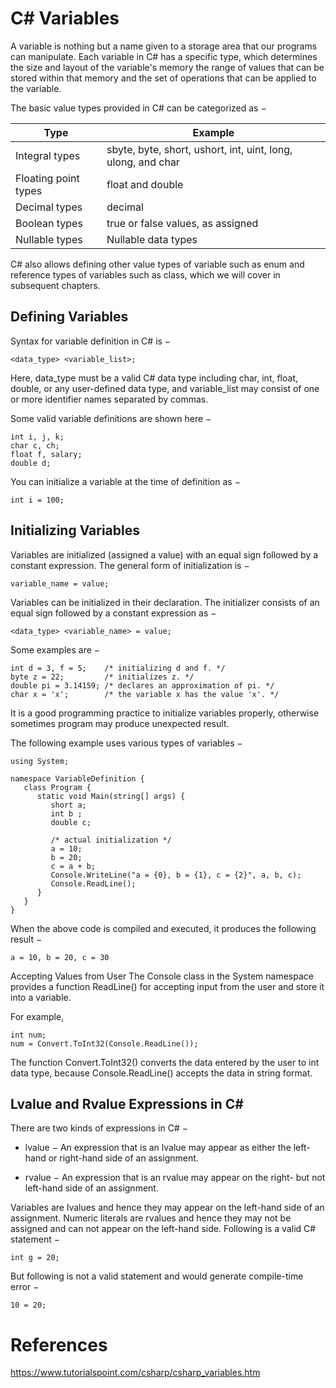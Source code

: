 # C# Variables

A variable is nothing but a name given to a storage area that our programs can manipulate. Each variable in C# has a specific type, which determines the size and layout of the variable's memory the range of values that can be stored within that memory and the set of operations that can be applied to the variable.

The basic value types provided in C# can be categorized as −

|Type	|Example
|---|---
Integral types|	sbyte, byte, short, ushort, int, uint, long, ulong, and char
Floating point types|	float and double
Decimal types|	decimal
Boolean types|	true or false values, as assigned
Nullable types|	Nullable data types

C# also allows defining other value types of variable such as enum and reference types of variables such as class, which we will cover in subsequent chapters.

## Defining Variables
Syntax for variable definition in C# is −
```
<data_type> <variable_list>;
```
Here, data_type must be a valid C# data type including char, int, float, double, or any user-defined data type, and variable_list may consist of one or more identifier names separated by commas.

Some valid variable definitions are shown here −
```
int i, j, k;
char c, ch;
float f, salary;
double d;
```
You can initialize a variable at the time of definition as −
```
int i = 100;
```

## Initializing Variables
Variables are initialized (assigned a value) with an equal sign followed by a constant expression. The general form of initialization is −
```
variable_name = value;
```
Variables can be initialized in their declaration. The initializer consists of an equal sign followed by a constant expression as −
```
<data_type> <variable_name> = value;
```
Some examples are −
```
int d = 3, f = 5;    /* initializing d and f. */
byte z = 22;         /* initializes z. */
double pi = 3.14159; /* declares an approximation of pi. */
char x = 'x';        /* the variable x has the value 'x'. */
```
It is a good programming practice to initialize variables properly, otherwise sometimes program may produce unexpected result.

The following example uses various types of variables −
```
using System;

namespace VariableDefinition {
   class Program {
      static void Main(string[] args) {
         short a;
         int b ;
         double c;

         /* actual initialization */
         a = 10;
         b = 20;
         c = a + b;
         Console.WriteLine("a = {0}, b = {1}, c = {2}", a, b, c);
         Console.ReadLine();
      }
   }
}
```
When the above code is compiled and executed, it produces the following result −
```
a = 10, b = 20, c = 30
```
Accepting Values from User
The Console class in the System namespace provides a function ReadLine() for accepting input from the user and store it into a variable.

For example,
```
int num;
num = Convert.ToInt32(Console.ReadLine());
```
The function Convert.ToInt32() converts the data entered by the user to int data type, because Console.ReadLine() accepts the data in string format.

## Lvalue and Rvalue Expressions in C#
There are two kinds of expressions in C# −

- lvalue − An expression that is an lvalue may appear as either the left-hand or right-hand side of an assignment.

- rvalue − An expression that is an rvalue may appear on the right- but not left-hand side of an assignment.

Variables are lvalues and hence they may appear on the left-hand side of an assignment. Numeric literals are rvalues and hence they may not be assigned and can not appear on the left-hand side. Following is a valid C# statement −
```
int g = 20;
```
But following is not a valid statement and would generate compile-time error −
```
10 = 20;
```

# References
https://www.tutorialspoint.com/csharp/csharp_variables.htm
